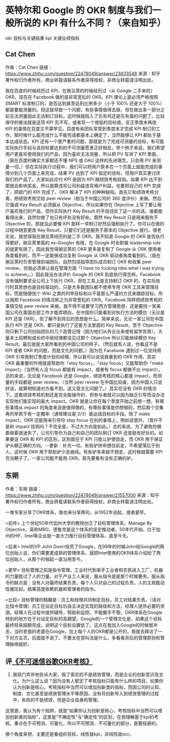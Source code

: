 # 英特尔和 Google 的 OKR 制度与我们一般所说的 KPI 有什么不同？（来自知乎）

okr 目标与关键结果
kpi 关键业绩指标

## Cat Chen

作者：Cat Chen
链接：https://www.zhihu.com/question/22478049/answer/23833548
来源：知乎
著作权归作者所有。商业转载请联系作者获得授权，非商业转载请注明出处。

我在百度的时候经历过 KPI，在豌豆荚的时候经历过（从 Google 二手来的）OKR，现在在 Facebook 做的是非常宽松的 OKR。KPI 理论上是必须严格按照 SMART 标准制订的，是否达到甚至达到比例多少（小于 100% 还是大于 100%）都是要能测量的。但这就导致一个问题，有些事情值得去做，但在做出来一部分之前无法测量因此无法制订目标，这时候就陷入了先有鸡还是先有蛋的问题了。比较保守的做法就是这项 KPI 先不写，或者写一个很低的目标值，反正季度末再改 KPI 的事情在百度又不算罕见。百度有些团队常常到季度末才完成 KPI 制订的工作，那时候什么能完成什么不能完成都基本上确定了，当然能够让 KPI 都处于基本达成状态。KPI 还有一个更严重的问题，那就是为了完成可测量的目标，有可能实际执行手段与该目标要达到的不可测量愿景正好相反。举个例子来说，我们希望用户更喜欢使用我们的产品，因为喜欢无法测量，所以把 PV 写进了 KPI 里面。（我在百度时确实大家都还不懂 NPS 或 DAU 这样的先进理念，只会用 PV 来测量一切。）但在实际执行过程中，我们可以把用户原本在一个页面上就能完成的事情分到几个页面上来完成，结果 PV 达到了 KPI 指定的目标，但用户其实更讨厌我们的产品了。大家如此应付 KPI 是因为 KPI 跟绩效考核挂钩。如果 KPI 达不到那就会影响奖金，所以就算违背公司利益违背用户利益，也要把自己的 KPI 完成了，把部门的 KPI 完成了。OKR 解决了 KPI 的种种缺陷。首先它和绩效考核分离，把绩效考核交给 peer review（相当于中国公司的 360 度评价）来做。然后它强调 Key Result 必须服从 Objective，所以如果你在 Objective 上写了要让用户喜欢我们的产品，但你实际执行 Key Result 的手段违反了这一点的话，谁都能看得出来，自然你做了也只有坏处没有好处。既然 Key Result 只是用来服务于 Objective 的，那就没必要像 KPI 那样一早制订好然后强制执行了。你可以在做的过程中随意更改 Key Result，只要它们还是服务于原本的 Objective 就行。很老实说，我觉得我在豌豆荚经历的是二手 OKR，我不知道 Google 的 OKR 是否执行得更好。豌豆荚里面的 ex-Googler 有限，在 Google 时全职做 leadership role 的就更有限了。因此我觉得豌豆荚的 OKR 更多是复制了 Google 从 ORK 使用者角度看到的，而不一定能够成功复制 Google 从 OKR 驱动者角度看到的。（我在豌豆荚时负责管理前端团队，自然包括指导团队成员制订 OKR 和收集 peer review，但我必须承认我在管理方面「I have no fucking idea what I was trying to achieve」。）因此我没办法评价 Google 的 OKR 到底执行得怎样。Facebook 没有强制要求全公司上下执行 OKR，但在工具上是支持制订 OKR 的，在实际执行时其思想也是目标驱动的，只是大多数团队都不使用专用 OKR 工具来管理目标，而是随便找个 Wiki 之类的列举目标和以不是那么严谨的方式来跟踪目标。所以我把 Facebook 的情况称之为非常宽松的 OKR。Facebook 同样把绩效考核的事情交给 peer review 来做。我不得不说要学习西方管理思想，还是要找一家美国公司在美国总部工作才能弄明白。在中国你只能看到对执行方法的模仿（无论是 KPI 还是 OKR），但了解不到背后的思想是什么。简单来说，无论一家公司在中国执行 KPI 还是 OKR，都只是执行了这套方法里面的 Key Result，至于 Objective 则只剩下公司创始团队的几个高管记得（因为他们从外企出来或有留学背景），大量本土招聘和成长的中层经理都没见过那个 Objective 所以只能继续模仿 Key Result。最后就是大家所看到的中国公司的样子。（然后就有人说，你看这不是 KPI 或者 OKR 的问题，而是文化的问题。）因为在 Facebook 遇到过一位坚持用 OKR 引导我制订季度计划的经理，所以我可以说说我看到的 OKR 作用。其实 OKR 最重要的作用就是帮助你「stay focus」，「stay focus」又能帮助你「make impact」（当然有人没 focus 都能有 impact，或者有 focus 都做不出 impact）。总的来说，无论是 Facebook 还是 Google，绩效考核的核心都是 impact，而测量的手段都是 peer review。（当然 peer review 在中国比较废，因为中国人只说好话，就算明知道对方看不到。这又是文化问题了。）其实在没有 OKR 的情况下，这套绩效考核机制还是完全能操作的，但参与者就可以因为缺乏引导而没办法实现他们能实现的最大 impact。OKR 就是让你在每个季度开始之前想一想，有哪些事情从 impact 的角度来说是值得做的，有哪些事情是你想做的，然后取个交集再列举若干有一定概率（通常建议是 2/3）能达成目标的手段。除了 make impact，OKR 还能用来引导你 stay focus 在别的事情上，例如说晋升。（晋升不是和 impact 挂钩吗？不完全是，不过大方向是如此。）总的来说，为了避免你做着做着就迷失了，公司引导你为自己和自己的团队制订 OKR 还是挺有好处的。如果要说 OKR 和 KPI 的区别，区别就在于 KPI 只能让驴使劲走，而 OKR 用于保证驴头朝正确的方向。--更新：补充一句。有些驴拼命想往前走，不希望落后于别人，这时候 OKR 用于帮助驴少走曲线。有些驴本来就不想走，这时候就需要 KPI 充当鞭子了。一家公司能不能用 OKR，首先要看有没有正确的驴。

## 东朔

作者：东朔
链接：https://www.zhihu.com/question/22478049/answer/21557000
来源：知乎
著作权归作者所有。商业转载请联系作者获得授权，非商业转载请注明出处。

一堆专家分享了OKR体系，我也来分享两句。从1952年说起，或者更早。

<前传>
上个世纪50年代加州大学的教授创立了目标管理体系，Manage By Objective，简称MBO，德鲁克是这个体系的坚定推动者。50年代开始，位于加州的HP，Intel等企业就一直大力推行目标管理体系，直至今天。

<后来>
Intel的VP John Doerr投资了Google，在99年的时候John给Google的两位创始人说，你们需要更成熟的管理体系，就把Intel使用的OKR体系介绍给了两位创始人，从那个时候起一直沿用至今。

<更早>
目标管理之前是指令管理，工业时代到来手工业者和农民进入工厂，机器的力量胜过了人的力量。对于产业工人来说，服从指令是是那个时候要务。服从指令的缺点是：没有人对最终结果负责，每个人只对自己的过程负责。人的主观能动性被压抑。结果高度依赖机器和管理者的指令。

<比较>
目标管理的精髓是：员工和经理共同制定目标，员工对结果负责。（请对比指令管理）员工在设定目标后自主决定实现的路径和方法，经理人提供必要的资源。经理人在过程中提供辅导，帮助和监控，不能撒手不管。OKR体系在Google特别的地方在于对设定目标的高期望。Google的一个管理文化是，如果这个目标最终轻易超额完成，说明这个目标设置低了。这点在我加入Google的时候很冲击，当时老狼的老婆在Google，加上每个人的OKR都是公开的，我就去拜访了一下对方主页，后面就不说了。不要太在意叫法是什么，多看看背后的管理原则和管理脉络就好。

## 评[《不可迷信谷歌OKR考核》](http://www.zwgl.com.cn/cn/97910811.html)

1. 我班门弄斧地告诉大家，毁了索尼的不是绩效管理，而是企业的创新意识及文化。为什么这么说？因为没有人额定了考核指标只能有什么样的项目，如果你认为创新是核心，考核指标中当然可以增加创新类的指标，而因公司的认知、制度、文化甚至是绩效管理水平等原因，没有将创新导入到绩效管理的过程中，失败的不是绩效，而是企业自身的管理。

这里面，我认为有个陷阱，就是“如果你认为创新是核心，考核指标中当然可以增加创新类的指标”，这里是“不确定性”与“确定性”的区别，在我理解基于kpi的考核，重点在于可预测、可量化，所以不可预测、不可量化的部分，是要规避的。

换个角度来想，主要还是看组织目标，线性就kpi，非线性就ocr。
